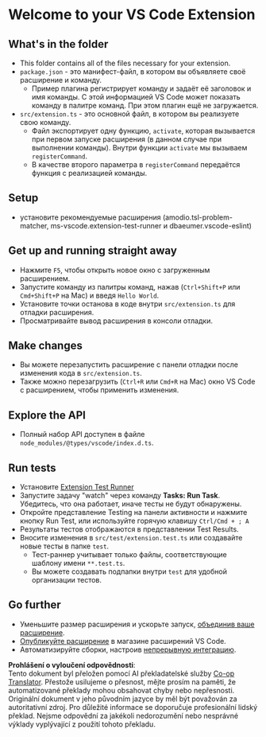 <!--
CO_OP_TRANSLATOR_METADATA:
{
  "original_hash": "eae2c0ea18160a3e7a63ace7b53897d7",
  "translation_date": "2025-05-09T04:58:33+00:00",
  "source_file": "code/07.Lab/01/AIPC/extensions/phi3ext/vsc-extension-quickstart.md",
  "language_code": "cs"
}
-->
# Welcome to your VS Code Extension

## What's in the folder

* This folder contains all of the files necessary for your extension.
* `package.json` - это манифест-файл, в котором вы объявляете своё расширение и команду.
  * Пример плагина регистрирует команду и задаёт её заголовок и имя команды. С этой информацией VS Code может показать команду в палитре команд. При этом плагин ещё не загружается.
* `src/extension.ts` - это основной файл, в котором вы реализуете свою команду.
  * Файл экспортирует одну функцию, `activate`, которая вызывается при первом запуске расширения (в данном случае при выполнении команды). Внутри функции `activate` мы вызываем `registerCommand`.
  * В качестве второго параметра в `registerCommand` передаётся функция с реализацией команды.

## Setup

* установите рекомендуемые расширения (amodio.tsl-problem-matcher, ms-vscode.extension-test-runner и dbaeumer.vscode-eslint)


## Get up and running straight away

* Нажмите `F5`, чтобы открыть новое окно с загруженным расширением.
* Запустите команду из палитры команд, нажав (`Ctrl+Shift+P` или `Cmd+Shift+P` на Mac) и введя `Hello World`.
* Установите точки останова в коде внутри `src/extension.ts` для отладки расширения.
* Просматривайте вывод расширения в консоли отладки.

## Make changes

* Вы можете перезапустить расширение с панели отладки после изменения кода в `src/extension.ts`.
* Также можно перезагрузить (`Ctrl+R` или `Cmd+R` на Mac) окно VS Code с расширением, чтобы применить изменения.


## Explore the API

* Полный набор API доступен в файле `node_modules/@types/vscode/index.d.ts`.

## Run tests

* Установите [Extension Test Runner](https://marketplace.visualstudio.com/items?itemName=ms-vscode.extension-test-runner)
* Запустите задачу "watch" через команду **Tasks: Run Task**. Убедитесь, что она работает, иначе тесты не будут обнаружены.
* Откройте представление Testing на панели активности и нажмите кнопку Run Test, или используйте горячую клавишу `Ctrl/Cmd + ; A`
* Результаты тестов отображаются в представлении Test Results.
* Вносите изменения в `src/test/extension.test.ts` или создавайте новые тесты в папке `test`.
  * Тест-раннер учитывает только файлы, соответствующие шаблону имени `**.test.ts`.
  * Вы можете создавать подпапки внутри `test` для удобной организации тестов.

## Go further

* Уменьшите размер расширения и ускорьте запуск, [объединив ваше расширение](https://code.visualstudio.com/api/working-with-extensions/bundling-extension?WT.mc_id=aiml-137032-kinfeylo).
* [Опубликуйте расширение](https://code.visualstudio.com/api/working-with-extensions/publishing-extension?WT.mc_id=aiml-137032-kinfeylo) в магазине расширений VS Code.
* Автоматизируйте сборки, настроив [непрерывную интеграцию](https://code.visualstudio.com/api/working-with-extensions/continuous-integration?WT.mc_id=aiml-137032-kinfeylo).

**Prohlášení o vyloučení odpovědnosti**:  
Tento dokument byl přeložen pomocí AI překladatelské služby [Co-op Translator](https://github.com/Azure/co-op-translator). Přestože usilujeme o přesnost, mějte prosím na paměti, že automatizované překlady mohou obsahovat chyby nebo nepřesnosti. Originální dokument v jeho původním jazyce by měl být považován za autoritativní zdroj. Pro důležité informace se doporučuje profesionální lidský překlad. Nejsme odpovědní za jakékoli nedorozumění nebo nesprávné výklady vyplývající z použití tohoto překladu.